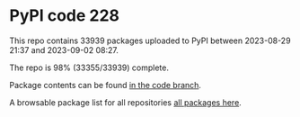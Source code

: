 # PyPI code 228

This repo contains 33939 packages uploaded to PyPI between 
2023-08-29 21:37 and 2023-09-02 08:27.

The repo is 98% (33355/33939) complete.

Package contents can be found [in the code branch](https://github.com/pypi-data/pypi-mirror-228/tree/code/packages).

A browsable package list for all repositories [all packages here](https://pypi-data.github.io/website/repositories/pypi-mirror-228).


